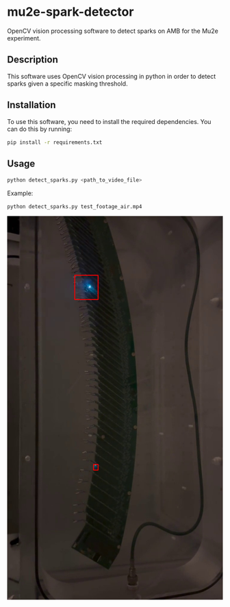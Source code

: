 # mu2e-spark-detector

OpenCV vision processing software to detect sparks on AMB for the Mu2e experiment.

## Description

This software uses OpenCV vision processing in python in order to detect sparks given a specific masking threshold.

## Installation

To use this software, you need to install the required dependencies. You can do this by running:

```sh
pip install -r requirements.txt
```
## Usage

```sh
python detect_sparks.py <path_to_video_file>

```


Example: 
```sh
python detect_sparks.py test_footage_air.mp4
```

![Example Output](demo/example_output1.png)
